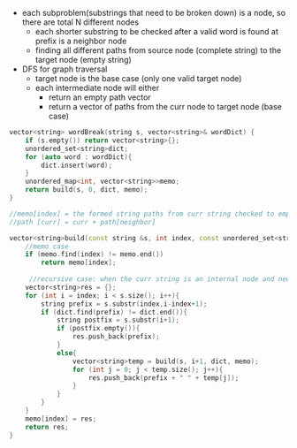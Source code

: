 - each subproblem(substrings that need to be broken down) is a node, so there are total N different nodes
    - each shorter substring to be checked after a valid word is found at prefix is a neighbor node
    - finding all different paths from source node (complete string) to the target node (empty string)
- DFS for graph traversal 
    - target node is the base case (only one valid target node)
    - each intermediate node will either 
        - return an empty path vector
        - return a vector of paths from the curr node to target node (base case)

```cpp
vector<string> wordBreak(string s, vector<string>& wordDict) {
    if (s.empty()) return vector<string>{};
    unordered_set<string>dict;
    for (auto word : wordDict){
        dict.insert(word);
    }
    unordered_map<int, vector<string>>memo;
    return build(s, 0, dict, memo);
}

//memo[index] = the formed string paths from curr string checked to empty string
//path [curr] = curr + path[neighbor]

vector<string>build(const string &s, int index, const unordered_set<string>&dict, unordered_map<int, vector<string>>&memo){
    //memo case
    if (memo.find(index) != memo.end())
        return memo[index];
  
     //recursive case: when the curr string is an internal node and needs answers from subproblems
    vector<string>res = {}; 
    for (int i = index; i < s.size(); i++){
        string prefix = s.substr(index,i-index+1); 
        if (dict.find(prefix) != dict.end()){ 
            string postfix = s.substr(i+1);
            if (postfix.empty()){
                res.push_back(prefix);
            }
            else{
                vector<string>temp = build(s, i+1, dict, memo); 
                for (int j = 0; j < temp.size(); j++){ 
                    res.push_back(prefix + " " + temp[j]);
                }
            }
        }
    }
    memo[index] = res;
    return res;
}
```
